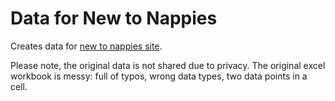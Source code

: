 # Data for New to Nappies

Creates data for [new to nappies site](https://newtonappies.com).

Please note, the original data is not shared due to privacy. The original excel workbook is messy: full of typos, wrong data types, two data points in a cell. 

